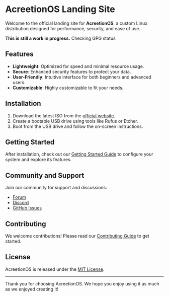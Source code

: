 # AcreetionOS Landing Site

Welcome to the official landing site for **AcreetionOS**, a custom Linux distribution designed for performance, security, and ease of use.

**This is still a work in progress.**
Checking GPG status

## Features

- **Lightweight**: Optimized for speed and minimal resource usage.
- **Secure**: Enhanced security features to protect your data.
- **User-Friendly**: Intuitive interface for both beginners and advanced users.
- **Customizable**: Highly customizable to fit your needs.

## Installation

1. Download the latest ISO from the [official website](https://acreetionos.example.com/download).
2. Create a bootable USB drive using tools like Rufus or Etcher.
3. Boot from the USB drive and follow the on-screen instructions.

## Getting Started

After installation, check out our [Getting Started Guide](https://acreetionos.example.com/getting-started) to configure your system and explore its features.

## Community and Support

Join our community for support and discussions:

- [Forum](https://acreetionos.example.com/forum)
- [Discord](https://discord.gg/acreetionos)
- [GitHub Issues](https://github.com/acreetionos/issues)

## Contributing

We welcome contributions! Please read our [Contributing Guide](https://acreetionos.example.com/contributing) to get started.

## License

AcreetionOS is released under the [MIT License](https://acreetionos.example.com/license).

---

Thank you for choosing AcreetionOS. We hope you enjoy using it as much as we enjoyed creating it!
